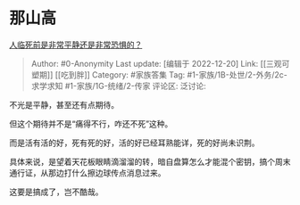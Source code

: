 # 那山高
[人临死前是非常平静还是非常恐惧的？](https://www.zhihu.com/question/288426457/answer/2808255002)

> Author: #0-Anonymity
> Last update: [编辑于 2022-12-20]
> Link: [[三观可塑期]] [[吃到胖]]
> Category: #家族答集
> Tag: #1-家族/1B-处世/2-外务/2c-求学求知 #1-家族/1G-统绪/2-传家
> 评论区:
> 泛讨论:

不光是平静，甚至还有点期待。

但这个期待并不是“痛得不行，咋还不死”这种。

而是活有活的好，死有死的好，活的好已经耳熟能详，死的好尚未识荆。

具体来说，是望着天花板眼睛滴溜溜的转，暗自盘算怎么才能混个密钥，搞个周末通行证，从那边打什么擦边球传点消息过来。

这要是搞成了，岂不酷哉。
